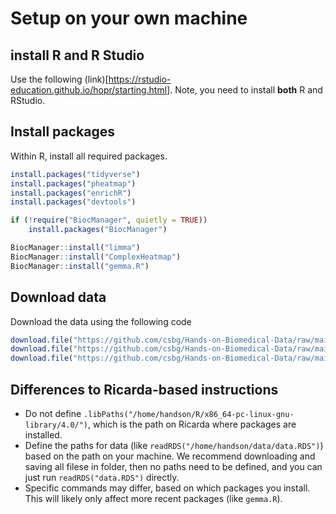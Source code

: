 # Setup on your own machine

## install R and R Studio
Use the following (link)[https://rstudio-education.github.io/hopr/starting.html]. Note, you need to install **both** R and RStudio.

## Install packages
Within R, install all required packages.
```R
install.packages("tidyverse")
install.packages("pheatmap")
install.packages("enrichR")
install.packages("devtools")

if (!require("BiocManager", quietly = TRUE))
    install.packages("BiocManager")

BiocManager::install("limma")
BiocManager::install("ComplexHeatmap")
BiocManager::install("gemma.R")
```

## Download data
Download the data using the following code
```R
download.file("https://github.com/csbg/Hands-on-Biomedical-Data/raw/main/data/data.RDS", "data.RDS")
download.file("https://github.com/csbg/Hands-on-Biomedical-Data/raw/main/data/design.RDS","design.RDS")
download.file("https://github.com/csbg/Hands-on-Biomedical-Data/raw/main/data/gmap.RDS", "gmap.RDS")
```

## Differences to Ricarda-based instructions
- Do not define `.libPaths("/home/handson/R/x86_64-pc-linux-gnu-library/4.0/")`, which is the path on Ricarda where packages are installed.
- Define the paths for data (like `readRDS("/home/handson/data/data.RDS")`) based on the path on your machine. We recommend downloading and saving all filese in folder, then no paths need to be defined, and you can just run `readRDS("data.RDS")` directly.
- Specific commands may differ, based on which packages you install. This will likely only affect more recent packages (like `gemma.R`).
